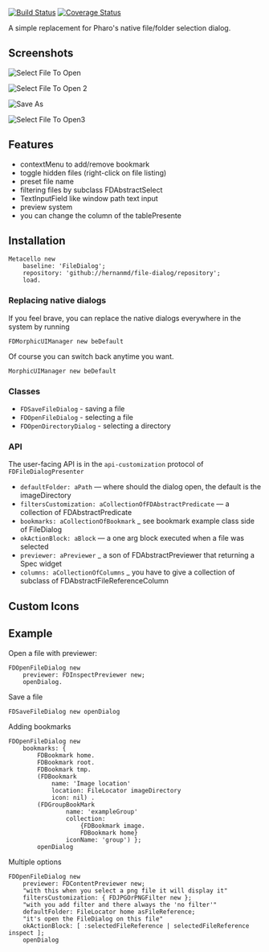 [![Build Status](https://travis-ci.org/pharo-contributions/file-dialog.svg?branch=master)](https://travis-ci.org/pharo-contributions/file-dialog) [![Coverage Status](https://coveralls.io/repos/github/pharo-contributions/file-dialog/badge.svg)](https://coveralls.io/github/pharo-contributions/file-dialog)

A simple replacement for Pharo's native file/folder selection dialog.

## Screenshots

![Select File To Open](https://user-images.githubusercontent.com/4825959/186803185-60c28364-3865-4471-820c-f2a45a3728e9.png)

![Select File To Open 2](https://user-images.githubusercontent.com/4825959/186803188-07dd53d8-376a-4774-acc2-0c99dc9ea5b5.png)

![Save As](https://user-images.githubusercontent.com/4825959/186803211-da1b19a4-ec13-4806-a68c-cd86d9a32db4.png)

![Select File To Open3](https://user-images.githubusercontent.com/4825959/186803201-305fa0a5-01a6-4469-bd50-838e55be2cae.png)

## Features

* contextMenu to add/remove bookmark
* toggle hidden files (right-click on file listing)
* preset file name
* filtering files by subclass FDAbstractSelect
* TextInputField like window path text input
* preview system
* you can change the column of the tablePresente

## Installation

```smalltalk
Metacello new
	baseline: 'FileDialog';
	repository: 'github://hernanmd/file-dialog/repository';
	load.
```

### Replacing native dialogs

If you feel brave, you can replace the native dialogs everywhere in the system by running

```smalltalk
FDMorphicUIManager new beDefault
```

Of course you can switch back anytime you want.

```smalltalk
MorphicUIManager new beDefault
```

### Classes

* `FDSaveFileDialog` - saving a file
* `FDOpenFileDialog` - selecting a file
* `FDOpenDirectoryDialog` - selecting a directory

### API

The user-facing API is in the `api-customization` protocol of `FDFileDialogPresenter`

* `defaultFolder: aPath` — where should the dialog open, the default is the imageDirectory
* `filtersCustomization: aCollectionOfFDAbstractPredicate` — a collection of FDAbstractPredicate
* `bookmarks: aCollectionOfBookmark` _ see bookmark example class side of FileDialog
* `okActionBlock: aBlock` — a one arg block executed when a file was selected
* `previewer: aPreviewer` _ a son of FDAbstractPreviewer that returning a Spec widget 
* `columns: aCollectionOfColumns` _ you have to give a collection of subclass of FDAbstractFileReferenceColumn

## Custom Icons



## Example

Open a file with previewer:
```smalltalk
FDOpenFileDialog new
	previewer: FDInspectPreviewer new;
	openDialog.
```

Save a file
```smalltalk
FDSaveFileDialog new openDialog 
```

Adding bookmarks
```smalltalk
FDOpenFileDialog new
	bookmarks: {
		FDBookmark home.
		FDBookmark root.
		FDBookmark tmp.
		(FDBookmark
			name: 'Image location'
			location: FileLocator imageDirectory
			icon: nil) .
		(FDGroupBookMark
				name: 'exampleGroup'
				collection:
					{FDBookmark image.
					FDBookmark home}
				iconName: 'group') };
		openDialog
```

Multiple options
```Smalltalk
FDOpenFileDialog new	
	previewer: FDContentPreviewer new;
	"with this when you select a png file it will display it"
	filtersCustomization: { FDJPGOrPNGFilter new };
	"with you add filter and there always the 'no filter'"
	defaultFolder: FileLocator home asFileReference;
	"it's open the FileDialog on this file"
	okActionBlock: [ :selectedFileReference | selectedFileReference inspect ];
	openDialog
```
